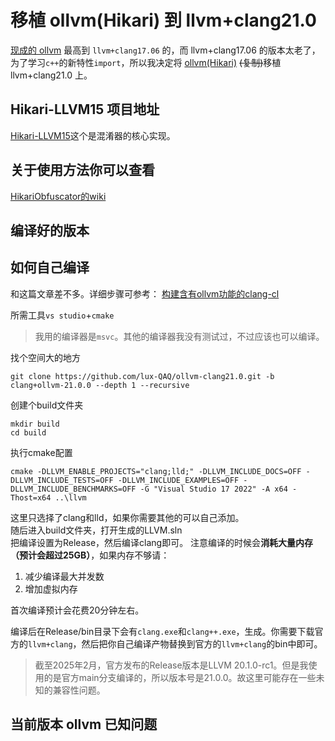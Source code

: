 # 移植 ollvm(Hikari) 到 llvm+clang21.0
[现成的 ollvm](https://github.com/GreenDamTan/llvm-project_ollvm) 最高到 `llvm+clang17.06` 的，而 llvm+clang17.06 的版本太老了，为了学习`c++`的新特性`import`，所以我决定将 [ollvm(Hikari)](https://github.com/61bcdefg/Hikari-LLVM15) ~~(复制)~~移植 llvm+clang21.0 上。 
## Hikari-LLVM15 项目地址
[Hikari-LLVM15](https://github.com/61bcdefg/Hikari-LLVM15)这个是混淆器的核心实现。 

## 关于使用方法你可以查看
[HikariObfuscator的wiki](https://github.com/HikariObfuscator/Hikari/wiki/Usage)

## 编译好的版本


## 如何自己编译

和这篇文章差不多。详细步骤可参考：
[构建含有ollvm功能的clang-cl](https://www.bilibili.com/opus/943544163969794072)

所需工具`vs studio`+`cmake`
> 我用的编译器是`msvc`。其他的编译器我没有测试过，不过应该也可以编译。   

找个空间大的地方
``` shell
git clone https://github.com/lux-QAQ/ollvm-clang21.0.git -b clang+ollvm-21.0.0 --depth 1 --recursive
```
创建个build文件夹
``` shell
mkdir build
cd build
```
执行cmake配置
``` shell
cmake -DLLVM_ENABLE_PROJECTS="clang;lld;" -DLLVM_INCLUDE_DOCS=OFF -DLLVM_INCLUDE_TESTS=OFF -DLLVM_INCLUDE_EXAMPLES=OFF -DLLVM_INCLUDE_BENCHMARKS=OFF -G "Visual Studio 17 2022" -A x64 -Thost=x64 ..\llvm
```
这里只选择了clang和lld，如果你需要其他的可以自己添加。   
随后进入build文件夹，打开生成的LLVM.sln   
把编译设置为Release，然后编译clang即可。
注意编译的时候会**消耗大量内存（预计会超过25GB）**，如果内存不够请：
1. 减少编译最大并发数
2. 增加虚拟内存

首次编译预计会花费20分钟左右。

编译后在Release/bin目录下会有`clang.exe`和`clang++.exe`，生成。你需要下载官方的`llvm+clang`，然后把你自己编译产物替换到官方的`llvm+clang`的bin中即可。
> 截至2025年2月，官方发布的Release版本是LLVM 20.1.0-rc1。但是我使用的是官方main分支编译的，所以版本号是21.0.0。故这里可能存在一些未知的兼容性问题。

## 当前版本 ollvm 已知问题






